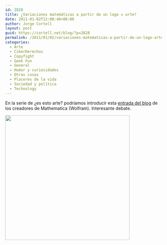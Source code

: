 ```yaml
---
id: 2828
title: ¿Variaciones matemáticas a partir de un logo = arte?
date: 2011-01-02T12:00:40+00:00
author: Jorge Cortell
layout: post
guid: https://cortell.net/blog/?p=2828
permalink: /2011/01/02/variaciones-matematicas-a-partir-de-un-logo-arte/
categories:
  - Arte
  - CiberDerechos
  - Copyfight
  - Geek Fun
  - General
  - Humor y curiosidades
  - Otras cosas
  - Placeres de la vida
  - Sociedad y polí­tica
  - Technology
---
```

En la serie de ¿es esto arte? podríamos introducir esta <a title="https://blog.wolfram.com/2009/02/26/exploring-logo-designs-with-mathematica/" href="https://blog.wolfram.com/2009/02/26/exploring-logo-designs-with-mathematica/" target="_blank">entrada del blog</a> de los creadores de Mathematica (Wolfram). Interesante debate.

<img class="aligncenter" title="variaciones logo Marcedes-Benz" src="https://blog.wolfram.com/data/uploads/2009/02/logos_img03.gif" alt="" width="400" height="400" />